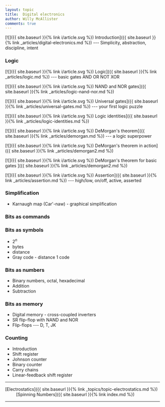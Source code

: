 ```yaml
---
layout: topic
title:  Digital electronics
author: Willy McAllister
comments: true
---
```


[![]({{ site.baseurl }}{% link i/article.svg %}) Introduction]({{ site.baseurl }}{% link _articles/digital-electronics.md %}) --- Simplicity, abstraction, discipline, intent

### Logic

[![]({{ site.baseurl }}{% link i/article.svg %}) Logic]({{ site.baseurl }}{% link _articles/logic.md %}) --- basic gates AND OR NOT XOR

[![]({{ site.baseurl }}{% link i/article.svg %}) NAND and NOR gates]({{ site.baseurl }}{% link _articles/logic-nand-nor.md %})

[![]({{ site.baseurl }}{% link i/article.svg %}) Universal gates]({{ site.baseurl }}{% link _articles/universal-gates.md %}) --- your first logic puzzle 

[![]({{ site.baseurl }}{% link i/article.svg %}) Logic identities]({{ site.baseurl }}{% link _articles/logic-identities.md %})

[![]({{ site.baseurl }}{% link i/article.svg %}) DeMorgan's theorem]({{ site.baseurl }}{% link _articles/demorgan.md %}) --- a logic superpower 

[![]({{ site.baseurl }}{% link i/article.svg %}) DeMorgan's theorem in action]({{ site.baseurl }}{% link _articles/demorgan2.md %}) 

[![]({{ site.baseurl }}{% link i/article.svg %}) DeMorgan's theorem for basic gates ]({{ site.baseurl }}{% link _articles/demorgan2.md %})

[![]({{ site.baseurl }}{% link i/article.svg %}) Assertion]({{ site.baseurl }}{% link _articles/assertion.md %}) --- high/low, on/off, active, asserted

### Simplification

* Karnaugh map (Car'-naw) - graphical simplification

### Bits as commands


### Bits as symbols

* $2^n$
* bytes
* distance
* Gray code - distance 1 code

### Bits as numbers

* Binary numbers, octal, hexadecimal
* Addition
* Subtraction

### Bits as memory

* Digital memory - cross-coupled inverters
* SR flip-flop with NAND and NOR
* Flip-flops --- D, T, JK

### Counting

* Introduction
* Shift register
* Johnson counter
* Binary counter
* Carry chains
* Linear-feedback shift register

---

<i class="fas fa-arrow-left"></i> [Electrostatics]({{ site.baseurl }}{% link _topics/topic-electrostatics.md %}) $\qquad$ [Spinning Numbers]({{ site.baseurl }}{% link index.md %}) <i class="fas fa-arrow-right"></i>

---
